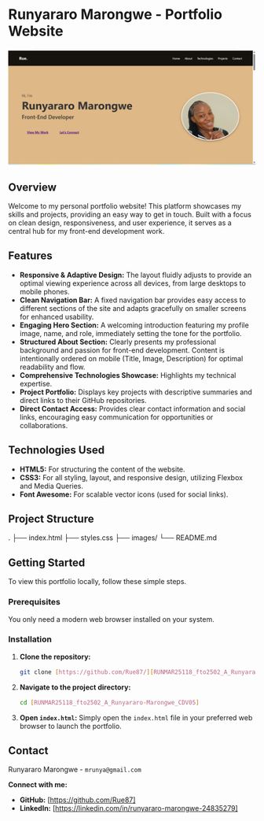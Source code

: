 # Runyararo Marongwe - Portfolio Website

![Portfolio Website Screenshot](images/my-website.jpg)


##  Overview

Welcome to my personal portfolio website! This platform showcases my skills and projects, providing an easy way to get in touch. Built with a focus on clean design, responsiveness, and user experience, it serves as a central hub for my front-end development work.


##  Features

* **Responsive & Adaptive Design:** The layout fluidly adjusts to provide an optimal viewing experience across all devices, from large desktops to mobile phones.
* **Clean Navigation Bar:** A fixed navigation bar provides easy access to different sections of the site and adapts gracefully on smaller screens for enhanced usability.
* **Engaging Hero Section:** A welcoming introduction featuring my profile image, name, and role, immediately setting the tone for the portfolio.
* **Structured About Section:** Clearly presents my professional background and passion for front-end development. Content is intentionally ordered on mobile (Title, Image, Description) for optimal readability and flow.
* **Comprehensive Technologies Showcase:** Highlights my technical expertise.
* **Project Portfolio:** Displays key projects with descriptive summaries and direct links to their GitHub repositories.
* **Direct Contact Access:** Provides clear contact information and social links, encouraging easy communication for opportunities or collaborations.


##  Technologies Used

* **HTML5:** For structuring the content of the website.
* **CSS3:** For all styling, layout, and responsive design, utilizing Flexbox and Media Queries.
* **Font Awesome:** For scalable vector icons (used for social links).


##  Project Structure
.
├── index.html
├── styles.css
├── images/
└── README.md

##  Getting Started

To view this portfolio locally, follow these simple steps.

### Prerequisites

You only need a modern web browser installed on your system.

### Installation

1.  **Clone the repository:**
    ```bash
    git clone [https://github.com/Rue87/][RUNMAR25118_fto2502_A_Runyararo-Marongwe_CDV05].git
    ```
     
2.  **Navigate to the project directory:**
    ```bash
    cd [RUNMAR25118_fto2502_A_Runyararo-Marongwe_CDV05]
    ```
3.  **Open `index.html`:**
    Simply open the `index.html` file in your preferred web browser to launch the portfolio.

##  Contact

Runyararo Marongwe - `mrunya@gmail.com`

**Connect with me:**
* **GitHub:** [https://github.com/Rue87]
* **LinkedIn:** [https://linkedin.com/in/runyararo-marongwe-24835279]

